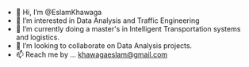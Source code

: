 - 👋 Hi, I’m @EslamKhawaga
- 👀 I’m interested in Data Analysis and Traffic Engineering
- 🌱 I’m currently doing a master's in Intelligent Transportation systems and logistics.
- 💞️ I’m looking to collaborate on Data Analysis projects.
- 📫 Reach me by ... khawagaeslam@gmail.com

<!---
EslamKhawaga/EslamKhawaga is a ✨ special ✨ repository because its `README.md` (this file) appears on your GitHub profile.
You can click the Preview link to take a look at your changes.
--->
